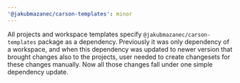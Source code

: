 ```yaml
---
'@jakubmazanec/carson-templates': minor
---
```


All projects and workspace templates specify `@jakubmazanec/carson-templates` package as a
dependency. Previously it was only dependency of a workspace, and when this dependency was updated
to newer version that brought changes also to the projects, user needed to create changesets for
these changes manually. Now all those changes fall under one simple dependency update.
